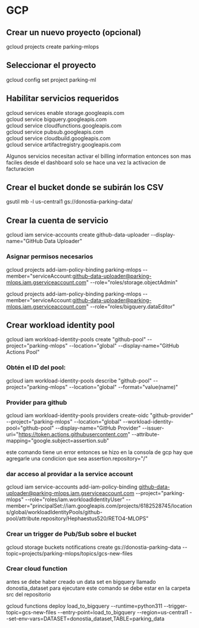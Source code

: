 # GCP

## Crear un nuevo proyecto (opcional)
gcloud projects create parking-mlops

## Seleccionar el proyecto
gcloud config set project parking-ml

## Habilitar servicios requeridos
gcloud services enable storage.googleapis.com \
gcloud service bigquery.googleapis.com \
gcloud service cloudfunctions.googleapis.com \
gcloud service pubsub.googleapis.com \
gcloud service cloudbuild.googleapis.com \
gcloud service artifactregistry.googleapis.com

Algunos servicios necesitan activar el billing information entonces son mas faciles desde el dashboard 
solo se hace una vez la activacion de facturacion

## Crear el bucket donde se subirán los CSV
gsutil mb -l us-central1 gs://donostia-parking-data/

## Crear la cuenta de servicio
gcloud iam service-accounts create github-data-uploader --display-name="GitHub Data Uploader"

### Asignar permisos necesarios
gcloud projects add-iam-policy-binding parking-mlops --member="serviceAccount:github-data-uploader@parking-mlops.iam.gserviceaccount.com" --role="roles/storage.objectAdmin"

gcloud projects add-iam-policy-binding parking-mlops --member="serviceAccount:github-data-uploader@parking-mlops.iam.gserviceaccount.com" --role="roles/bigquery.dataEditor"


## Crear workload identity pool
gcloud iam workload-identity-pools create "github-pool" --project="parking-mlops" --location="global" --display-name="GitHub Actions Pool"

### Obtén el ID del pool:

gcloud iam workload-identity-pools describe "github-pool"  --project="parking-mlops" --location="global" --format="value(name)"

### Provider para github

gcloud iam workload-identity-pools providers create-oidc "github-provider" --project="parking-mlops" --location="global" --workload-identity-pool="github-pool" --display-name="GitHub Provider"   --issuer-uri="https://token.actions.githubusercontent.com" --attribute-mapping="google.subject=assertion.sub"

este comando tiene un error entonces se hizo en la consola de gcp hay que agregarle una condicion que sea assertion.repository="<Nombre de usuario>/<RETO4-MLOPS>"

### dar acceso al providar a la service account

gcloud iam service-accounts add-iam-policy-binding github-data-uploader@parking-mlops.iam.gserviceaccount.com --project="parking-mlops" --role="roles/iam.workloadIdentityUser" --member="principalSet://iam.googleapis.com/projects/6182528745/locations/global/workloadIdentityPools/github-pool/attribute.repository/Hephaestus520/RETO4-MLOPS"

### Crear un trigger de Pub/Sub sobre el bucket
gcloud storage buckets notifications create gs://donostia-parking-data --topic=projects/parking-mlops/topics/gcs-new-files

### Crear cloud function

antes se debe haber creado un data set en bigquery llamado donostia_dataset
para ejecutare este comando se debe estar en la carpeta src del repositorio

gcloud functions deploy load_to_bigquery --runtime=python311 --trigger-topic=gcs-new-files --entry-point=load_to_bigquery --region=us-central1 --set-env-vars=DATASET=donostia_dataset,TABLE=parking_data
